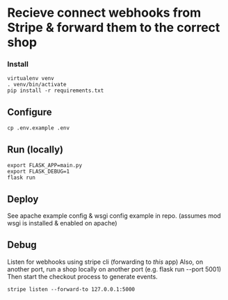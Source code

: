 # Recieve connect webhooks from Stripe & forward them to the correct shop


### Install 

```
virtualenv venv
. venv/bin/activate
pip install -r requirements.txt
``` 

## Configure

```
cp .env.example .env
```
## Run (locally)

```
export FLASK_APP=main.py
export FLASK_DEBUG=1
flask run
```

## Deploy

See apache example config & wsgi config example in repo. (assumes mod wsgi is installed & enabled on apache)

## Debug

Listen for webhooks using stripe cli (forwarding to *this* app)
Also, on another port, run a shop locally on another port (e.g. flask run --port 5001)
Then start the checkout process to generate events.

```
stripe listen --forward-to 127.0.0.1:5000
```
